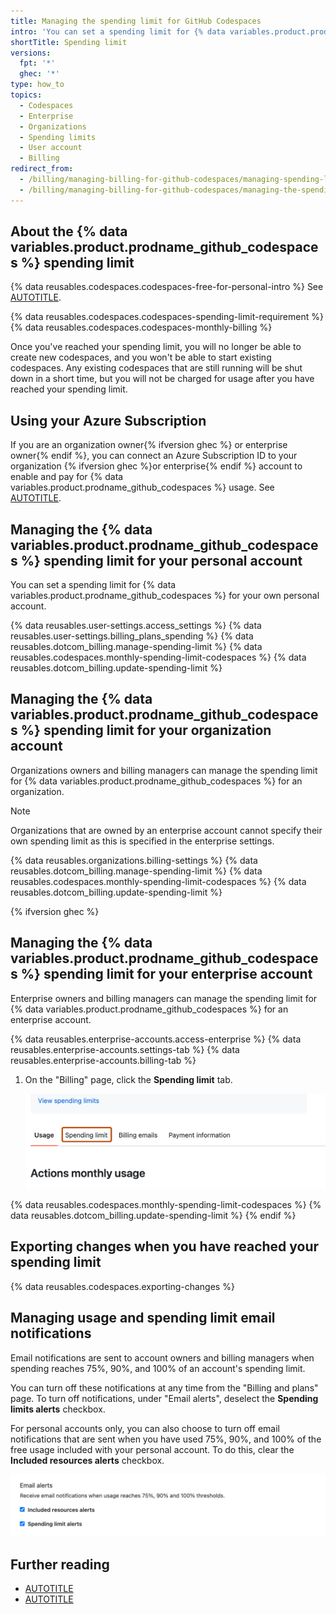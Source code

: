 ```yaml
---
title: Managing the spending limit for GitHub Codespaces
intro: 'You can set a spending limit for {% data variables.product.prodname_github_codespaces %} usage.'
shortTitle: Spending limit
versions:
  fpt: '*'
  ghec: '*'
type: how_to
topics:
  - Codespaces
  - Enterprise
  - Organizations
  - Spending limits
  - User account
  - Billing
redirect_from:
  - /billing/managing-billing-for-github-codespaces/managing-spending-limits-for-codespaces
  - /billing/managing-billing-for-github-codespaces/managing-the-spending-limit-for-github-codespaces
---
```


## About the {% data variables.product.prodname_github_codespaces %} spending limit

{% data reusables.codespaces.codespaces-free-for-personal-intro %} See [AUTOTITLE](/billing/managing-billing-for-your-products/managing-billing-for-github-codespaces/about-billing-for-github-codespaces).

{% data reusables.codespaces.codespaces-spending-limit-requirement %}
{% data reusables.codespaces.codespaces-monthly-billing %}

Once you've reached your spending limit, you will no longer be able to create new codespaces, and you won't be able to start existing codespaces. Any existing codespaces that are still running will be shut down in a short time, but you will not be charged for usage after you have reached your spending limit.

## Using your Azure Subscription

If you are an organization owner{% ifversion ghec %} or enterprise owner{% endif %}, you can connect an Azure Subscription ID to your organization {% ifversion ghec %}or enterprise{% endif %} account to enable and pay for {% data variables.product.prodname_github_codespaces %} usage. See [AUTOTITLE](/billing/managing-the-plan-for-your-github-account/connecting-an-azure-subscription).

## Managing the {% data variables.product.prodname_github_codespaces %} spending limit for your personal account

You can set a spending limit for {% data variables.product.prodname_github_codespaces %} for your own personal account.

{% data reusables.user-settings.access_settings %}
{% data reusables.user-settings.billing_plans_spending %}
{% data reusables.dotcom_billing.manage-spending-limit %}
{% data reusables.codespaces.monthly-spending-limit-codespaces %}
{% data reusables.dotcom_billing.update-spending-limit %}

## Managing the {% data variables.product.prodname_github_codespaces %} spending limit for your organization account

Organizations owners and billing managers can manage the spending limit for {% data variables.product.prodname_github_codespaces %} for an organization.

> [!NOTE]
> Organizations that are owned by an enterprise account cannot specify their own spending limit as this is specified in the enterprise settings.

{% data reusables.organizations.billing-settings %}
{% data reusables.dotcom_billing.manage-spending-limit %}
{% data reusables.codespaces.monthly-spending-limit-codespaces %}
{% data reusables.dotcom_billing.update-spending-limit %}

{% ifversion ghec %}

## Managing the {% data variables.product.prodname_github_codespaces %} spending limit for your enterprise account

Enterprise owners and billing managers can manage the spending limit for {% data variables.product.prodname_github_codespaces %} for an enterprise account.

{% data reusables.enterprise-accounts.access-enterprise %}
{% data reusables.enterprise-accounts.settings-tab %}
{% data reusables.enterprise-accounts.billing-tab %}
1. On the "Billing" page, click the **Spending limit** tab.

   ![Screenshot of the "Billing" page. A tab labeled "Spending limit" is highlighted with an orange outline.](/assets/images/help/settings/spending-limit-tab-enterprise.png)

{% data reusables.codespaces.monthly-spending-limit-codespaces %}
{% data reusables.dotcom_billing.update-spending-limit %}
{% endif %}

## Exporting changes when you have reached your spending limit

{% data reusables.codespaces.exporting-changes %}

## Managing usage and spending limit email notifications

Email notifications are sent to account owners and billing managers when spending reaches 75%, 90%, and 100% of an account's spending limit.

You can turn off these notifications at any time from the "Billing and plans" page. To turn off notifications, under "Email alerts", deselect the **Spending limits alerts** checkbox.

For personal accounts only, you can also choose to turn off email notifications that are sent when you have used 75%, 90%, and 100% of the free usage included with your personal account. To do this, clear the **Included resources alerts** checkbox.

![Screenshot of the "Email alerts" settings. The options "Included resources alerts" and "Spending limit alerts" are both selected.](/assets/images/help/codespaces/codespaces-spending-limit-notifications.png)

## Further reading

* [AUTOTITLE](/codespaces/managing-codespaces-for-your-organization/restricting-access-to-machine-types)
* [AUTOTITLE](/codespaces/managing-codespaces-for-your-organization/managing-the-cost-of-github-codespaces-in-your-organization)
